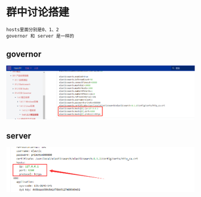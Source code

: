 # 群中讨论搭建

```
hosts里面分别是0、1、2
governor 和 server 是一样的
```



## governor

![image-20230619093415071](image-20230619093415071.png)

## server

![image-20230619093450149](image-20230619093450149.png)